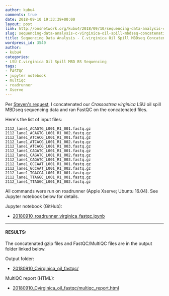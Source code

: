 ```yaml
---
author: kubu4
comments: true
date: 2018-09-10 19:33:39+00:00
layout: post
link: http://onsnetwork.org/kubu4/2018/09/10/sequencing-data-analysis-c-virginica-oil-spill-mbdseq-concatenation-fastqc/
slug: sequencing-data-analysis-c-virginica-oil-spill-mbdseq-concatenation-fastqc
title: Sequencing Data Analysis - C.virginica Oil Spill MBDseq Concatenation & FastQC
wordpress_id: 3540
author:
- kubu4
categories:
- LSU C.virginica Oil Spill MBD BS Sequencing
tags:
- FASTQC
- jupyter notebook
- multiqc
- roadrunner
- Xserve
---
```


Per [Steven's request](https://github.com/RobertsLab/resources/issues/366), I concatenated our _Crassostrea virginica_ LSU oil spill MBDseq sequencing data and ran FastQC on the concatenated files.

Here's the list of input files:

`2112_lane1_ACAGTG_L001_R1_001.fastq.gz
2112_lane1_ACAGTG_L001_R1_002.fastq.gz
2112_lane1_ATCACG_L001_R1_001.fastq.gz
2112_lane1_ATCACG_L001_R1_002.fastq.gz
2112_lane1_ATCACG_L001_R1_003.fastq.gz
2112_lane1_CAGATC_L001_R1_001.fastq.gz
2112_lane1_CAGATC_L001_R1_002.fastq.gz
2112_lane1_CAGATC_L001_R1_003.fastq.gz
2112_lane1_GCCAAT_L001_R1_001.fastq.gz
2112_lane1_GCCAAT_L001_R1_002.fastq.gz
2112_lane1_TGACCA_L001_R1_001.fastq.gz
2112_lane1_TTAGGC_L001_R1_001.fastq.gz
2112_lane1_TTAGGC_L001_R1_002.fastq.gz`

All commands were run on roadrunner (Apple Xserve; Ubuntu 16.04). See Jupyter notebook below for details.

Jupyter notebook (GitHub):





  * [20180910_roadrunner_virginica_fastqc.ipynb](https://github.com/RobertsLab/code/blob/master/notebooks/sam/20180910_roadrunner_virginica_fastqc.ipynb)





* * *





#### RESULTS:



The concatenated gzip files and FastQC/MultiQC files are in the output folder linked below.

Output folder:





  * [20180910_Cvirginica_oil_fastqc/](http://owl.fish.washington.edu/Athaliana/20180910_Cvirginica_oil_fastqc/)



MultiQC report (HTML):



  * [20180910_Cvirginica_oil_fastqc/multiqc_report.html](http://owl.fish.washington.edu/Athaliana/20180910_Cvirginica_oil_fastqc/multiqc_report.html)


